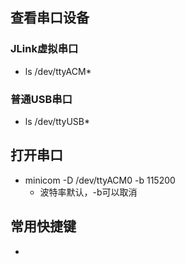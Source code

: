 ## 查看串口设备
### JLink虚拟串口
- ls /dev/ttyACM*
### 普通USB串口
- ls /dev/ttyUSB*

## 打开串口
- minicom -D /dev/ttyACM0 -b 115200
  - 波特率默认，-b可以取消

## 常用快捷键
- 